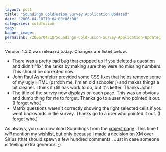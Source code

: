 ```yaml
---
layout: post
title: "Soundings ColdFusion Survey Application Updated"
date: "2006-04-10T19:04:00+06:00"
categories: coldfusion 
tags: 
banner_image: 
permalink: /2006/04/10/Soundings-ColdFusion-Survey-Application-Updated
---
```


Version 1.5.2 was released today. Changes are listed below:

<ul>
<li>There was a pretty bad bug that cropped up if you deleted a question and  didn't "fix" the ranks by making sure they were no missing numbers. This should be corrected now.
<li>John Paul Ashenfelter provided some CSS fixes that helps remove some of my ugly HTML (pardon me, I'm an old schooler ;) and makes things a bit cleaner. I think it still has work to do, but it's better. Thanks John!
<li>The title of the survey now displays on each page. This was an obvious and dumb thing for me to forget. Thanks go to a user who pointed it out. (I forget who.)
<li>Matrix questions weren't correctly showing the right selected cells if you went backwards in the survey. Thanks go to a user who pointed it out. (I forget who.)
</ul>

As always, you can download Soundings from the <a href="http://ray.camdenfamily.com/projects/soundings">project page</a>. This time I <i>will</i> mention my <a href="http://www.amazon.com/gp/registry/registry.html/104-1251129-9971151?id=2TCL1D08EZEYE">wishlist</a>, but only because I made a decision on XM over Sirius (that should spawn a few hundred comments). Just in case someone is feeling extra generous. ;)